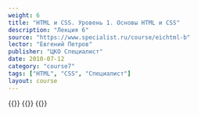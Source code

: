 ```yaml
---
weight: 6
title: "HTML и CSS. Уровень 1. Основы HTML и CSS"
description: "Лекция 6"
source: "https://www.specialist.ru/course/eichtml-b"
lector: "Евгений Петров"
publisher: "ЦКО Специалист"
date: 2010-07-12
category: "course7"
tags: ["HTML", "CSS", "Специалист"]
layout: course
---
```

{{<players>}}
    {{<protonvideo e1f19f24ecfc205763f4f36b051a3e9a>}}
{{</players>}}
